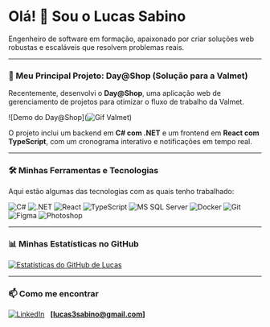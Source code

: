 # Olá! 👋 Sou o Lucas Sabino

Engenheiro de software em formação, apaixonado por criar soluções web robustas e escaláveis que resolvem problemas reais.

---

### 🚀 Meu Principal Projeto: Day@Shop (Solução para a Valmet)

Recentemente, desenvolvi o **Day@Shop**, uma aplicação web de gerenciamento de projetos para otimizar o fluxo de trabalho da Valmet.



![Demo do Day@Shop](![Gif Valmet](https://github.com/user-attachments/assets/f0b4a9b6-4565-4459-b0f6-f790206e3782))

O projeto inclui um backend em **C# com .NET** e um frontend em **React com TypeScript**, com um cronograma interativo e notificações em tempo real.

---

### 🛠️ Minhas Ferramentas e Tecnologias

Aqui estão algumas das tecnologias com as quais tenho trabalhado:

![C#](https://img.shields.io/badge/C%23-239120?style=for-the-badge&logo=c-sharp&logoColor=white)
![.NET](https://img.shields.io/badge/.NET-512BD4?style=for-the-badge&logo=dotnet&logoColor=white)
![React](https://img.shields.io/badge/React-20232A?style=for-the-badge&logo=react&logoColor=61DAFB)
![TypeScript](https://img.shields.io/badge/TypeScript-007ACC?style=for-the-badge&logo=typescript&logoColor=white)
![MS SQL Server](https://img.shields.io/badge/MS%20SQL%20Server-CC2927?style=for-the-badge&logo=microsoft%20sql%20server&logoColor=white)
![Docker](https://img.shields.io/badge/Docker-2496ED?style=for-the-badge&logo=docker&logoColor=white)
![Git](https://img.shields.io/badge/GIT-E44C30?style=for-the-badge&logo=git&logoColor=white)
![Figma](https://img.shields.io/badge/Figma-F24E1E?style=for-the-badge&logo=figma&logoColor=white)
![Photoshop](https://img.shields.io/badge/Photoshop-31A8FF?style=for-the-badge&logo=Adobe%20Photoshop&logoColor=black)

---

### 📊 Minhas Estatísticas no GitHub

[![Estatísticas do GitHub de Lucas](https://github-readme-stats.vercel.app/api?username=SEU_USUARIO_GITHUB&show_icons=true&theme=dracula&include_all_commits=true&count_private=true)](https://github.com/Lucas-Sabino01)

---

### 📫 Como me encontrar

[![LinkedIn](https://img.shields.io/badge/linkedin-%230077B5.svg?style=for-the-badge&logo=linkedin&logoColor=white)](https://www.linkedin.com/in/lucas-sabino-492571355?lipi=urn%3Ali%3Apage%3Ad_flagship3_profile_view_base_contact_details%3BltCJS5VMQ06EgeH6YbCTtw%3D%3D)
&nbsp;
**[lucas3sabino@gmail.com]**
